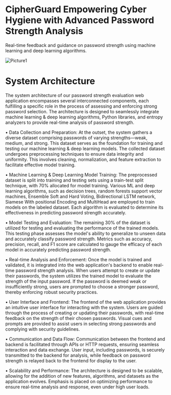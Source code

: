 # CipherGuard Empowering Cyber Hygiene with Advanced Password Strength Analysis
 Real-time feedback and guidance on password strength using machine learning and deep learning algorithms.

![Picture1](https://github.com/Abhishek-Raj-Chauhan/CipherGuard-Empowering-Cyber-Hygiene-with-Advanced-Password-Strength-Analysis/assets/100334669/8a3cc624-3ead-4a5a-bf06-a7219a6b42bb)

# System Architecture							           
The system architecture of our password strength evaluation web application encompasses several interconnected components, each fulfilling a specific role in the process of assessing and enforcing strong password selection. The architecture is designed to seamlessly integrate machine learning & deep learning algorithms, Python libraries, and entropy analyzers to provide real-time analysis of password strength.

•	Data Collection and Preparation: At the outset, the system gathers a diverse dataset comprising passwords of varying strengths—weak, medium, and strong. This dataset serves as the foundation for training and testing our machine learning & deep learning models. The collected dataset undergoes preprocessing techniques to ensure data integrity and uniformity. This involves cleaning, normalization, and feature extraction to facilitate effective model training.

•	Machine Learning & Deep Learning Model Training: The preprocessed dataset is split into training and testing sets using a train-test split technique, with 70% allocated for model training. Various ML and deep learning algorithms, such as decision trees, random forests support vector machines, Ensemble Soft and Hard Voting, Bidirectional LSTM network,  Siamese With positional Encoding and MultiHead are employed to train models on the labeled dataset. Each algorithm is evaluated to determine its effectiveness in predicting password strength accurately.

•	Model Testing and Evaluation: The remaining 30% of the dataset is utilized for testing and evaluating the performance of the trained models. This testing phase assesses the model's ability to generalize to unseen data and accurately classify password strength. Metrics such as accuracy, precision, recall, and F1 score are calculated to gauge the efficacy of each model in accurately predicting password strength.

•	Real-time Analysis and Enforcement: Once the model is trained and validated, it is integrated into the web application's backend to enable real-time password strength analysis. When users attempt to create or update their passwords, the system utilizes the trained model to evaluate the strength of the input password. If the password is deemed weak or insufficiently strong, users are prompted to choose a stronger password, thereby enforcing robust security practices.

•	User Interface and Frontend: The frontend of the web application provides an intuitive user interface for interacting with the system. Users are guided through the process of creating or updating their passwords, with real-time feedback on the strength of their chosen passwords. Visual cues and prompts are provided to assist users in selecting strong passwords and complying with security guidelines.

•	Communication and Data Flow: Communication between the frontend and backend is facilitated through APIs or HTTP requests, ensuring seamless interaction and data exchange. User input, including passwords, is securely transmitted to the backend for analysis, while feedback on password strength is relayed back to the frontend for display to the user.

•	Scalability and Performance: The architecture is designed to be scalable, allowing for the addition of new features, algorithms, and datasets as the application evolves. Emphasis is placed on optimizing performance to ensure real-time analysis and response, even under high user loads.

